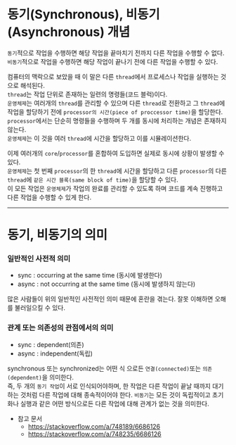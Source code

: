 # 동기(Synchronous), 비동기(Asynchronous) 개념

`동기`적으로 작업을 수행하면 해당 작업을 끝마치기 전까지 다른 작업을 수행할 수 없다.  
`비동기`적으로 작업을 수행하면 해당 작업이 끝나기 전에 다른 작업을 수행할 수 있다.

컴퓨터의 맥락으로 보았을 때 이 말은 다른 `thread`에서 프로세스나 작업을 실행하는 것으로 해석된다.  
`thread`는 작업 단위로 존재하는 일련의 명령들(코드 블럭)이다.  
`운영체제`는 여러개의 `thread`를 관리할 수 있으며 다른 `thread`로 전환하고 그 `thread`에 작업을 할당하기 전에 `processor의 시간(piece of proccessor time)`을 할당한다.  
`processor`에서는 단순히 명령들을 수행하며 두 개를 동시에 처리하는 개념은 존재하지 않는다.  
`운영체제`는 이 것을 여러 `thread`에 시간을 할당하고 이를 시뮬레이션한다.

이제 여러개의 `core`/`processor`를 혼합하여 도입하면 실제로 동시에 상황이 발생할 수 있다.  
`운영체제`는 첫 번째 `processor`의 한 `thread`에 시간을 할당하고 다른 `processor`의 다른 `thread`에 `같은 시간 블록(same block of time)`을 할당할 수 있다.  
이 모든 작업은 `운영체제`가 작업의 완료를 관리할 수 있도록 하며 코드를 계속 진행하고 다른 작업을 수행할 수 있게 한다.

<hr>

# 동기, 비동기의 의미

### 일반적인 사전적 의미
  - sync : occurring at the same time (동시에 발생한다)
  - async : not occurring at the same time (동시에 발생하지 않는다)

많은 사람들이 위의 일반적인 사전적인 의미 때문에 혼란을 겪는다. 잘못 이해하면 오해를 불러일으킬 수 있다. 


### 관계 또는 의존성의 관점에서의 의미
  - sync : dependent(의존)
  - async : independent(독립)

synchronous 또는 synchronized는 어떤 식 으로든 `연결(connected)`또는 `의존(dependent)`을 의미한다.  
즉, 두 개의 `동기 작업`이 서로 인식되어야하며, 한 작업은 다른 작업이 끝날 때까지 대기하는 것처럼 다른 작업에 대해 종속적이어야 한다.
`비동기`는 모든 것이 독립적이고 초기화나 실행과 같은 어떤 방식으로든 다른 작업에 대해 관계가 없는 것을 의미한다.



- 참고 문서
  - https://stackoverflow.com/a/748189/6686126
  - https://stackoverflow.com/a/748235/6686126